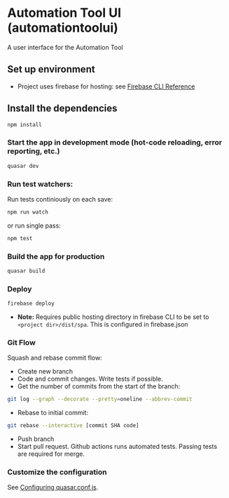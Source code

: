 # Automation Tool UI (automationtoolui)

A user interface for the Automation Tool

## Set up environment

- Project uses firebase for hosting: see [Firebase CLI Reference](https://firebase.google.com/docs/hosting/quickstart)

## Install the dependencies
```bash
npm install
```

### Start the app in development mode (hot-code reloading, error reporting, etc.)
```bash
quasar dev
```
### Run test watchers:
Run tests continiously on each save:
```bash
npm run watch
```
or run single pass:
```bash
npm test
```

### Build the app for production
```bash
quasar build
```


### Deploy
```bash
firebase deploy
```
- **Note:** Requires public hosting directory in firebase CLI to be set to ```<project dir>/dist/spa```. This is configured in firebase.json

### Git Flow
Squash and rebase commit flow: 
- Create new branch
- Code and commit changes. Write tests if possible.
- Get the number of commits from the start of the branch:
```bash
git log --graph --decorate --pretty=oneline --abbrev-commit
```
- Rebase to initial commit:
```bash
git rebase --interactive [commit SHA code]
```
- Push branch
- Start pull request. Github actions runs automated tests. Passing tests are required for merge.

### Customize the configuration
See [Configuring quasar.conf.js](https://quasar.dev/quasar-cli/quasar-conf-js).
